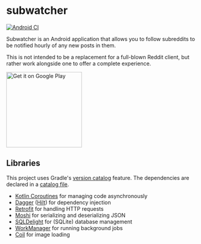 # subwatcher

[![Android CI](https://github.com/aouerfelli/subwatcher/workflows/Android%20CI/badge.svg)](https://github.com/aouerfelli/subwatcher/actions)

Subwatcher is an Android application that allows you to follow subreddits to be notified hourly of any new posts in them.

This is not intended to be a replacement for a full-blown Reddit client, but rather work alongside one to offer a complete experience.

<a href="https://play.google.com/store/apps/details?id=com.aouerfelli.subwatcher"><img alt="Get it on Google Play" src="https://play.google.com/intl/en_us/badges/static/images/badges/en_badge_web_generic.png" width="200"/></a>

## Libraries

This project uses Gradle's [version catalog](https://docs.gradle.org/nightly/userguide/platforms.html#sub:version-catalog) feature.
The dependencies are declared in a [catalog file](gradle/libs.versions.toml).

* [Kotlin Coroutines](https://github.com/Kotlin/kotlinx.coroutines) for managing code asynchronously
* [Dagger](https://github.com/google/dagger) ([Hilt](https://github.com/google/dagger/tree/master/java/dagger/hilt)) for dependency injection
* [Retrofit](https://github.com/square/retrofit) for handling HTTP requests
* [Moshi](https://github.com/square/moshi) for serializing and deserializing JSON
* [SQLDelight](https://github.com/cashapp/sqldelight) for (SQLite) database management
* [WorkManager](https://developer.android.com/jetpack/androidx/releases/work) for running background jobs
* [Coil](https://github.com/coil-kt/coil) for image loading
